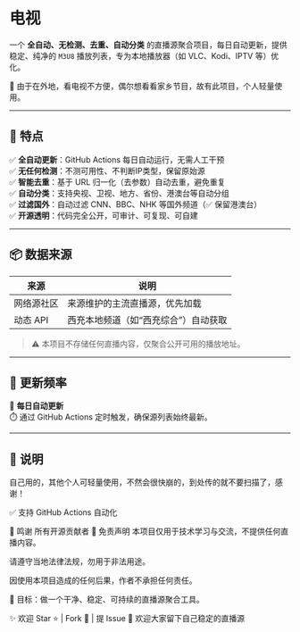 # 电视

一个 **全自动、无检测、去重、自动分类** 的直播源聚合项目，每日自动更新，提供稳定、纯净的 `M3U8` 播放列表，专为本地播放器（如 VLC、Kodi、IPTV 等）优化。

🔗 由于在外地，看电视不方便，偶尔想看看家乡节目，故有此项目，个人轻量使用。

---

## 🌟 特点

✅ **全自动更新**：GitHub Actions 每日自动运行，无需人工干预  
✅ **无任何检测**：不测可用性、不判断IP类型，保留原始源  
✅ **智能去重**：基于 URL 归一化（去参数）自动去重，避免重复  
✅ **自动分类**：支持央视、卫视、地方、省份、港澳台等自动分组     
✅ **过滤国外**：自动过滤 CNN、BBC、NHK 等国外频道（✅ 保留港澳台）  
✅ **开源透明**：代码完全公开，可审计、可复现、可自建

---

## 📦 数据来源

| 来源 | 说明 |
|------|------|
|网络源社区|来源维护的主流直播源，优先加载 |
| 动态 API | 西充本地频道（如“西充综合”）自动获取 |

> ⚠️ 本项目不存储任何直播内容，仅聚合公开可用的播放地址。

---

## 📅 更新频率

📅 **每日自动更新**  
⏱️ 通过 GitHub Actions 定时触发，确保源列表始终最新。

---

## 🔧 说明
自己用的，其他个人可轻量使用，不然会很快崩的，到处传的就不要扫描了，感谢！

✅ 支持 GitHub Actions 自动化

🙏 鸣谢
所有开源贡献者
📢 免责声明
本项目仅用于技术学习与交流，不提供任何直播内容。

请遵守当地法律法规，勿用于非法用途。

因使用本项目造成的任何后果，作者不承担任何责任。

🎯 目标：做一个干净、稳定、可持续的直播源聚合工具。

✨ 欢迎 Star ⭐ | Fork 🔁 | 提 Issue 📝
欢迎大家留下自己稳定的直播源
